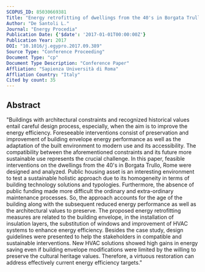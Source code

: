 ```yaml
---
SCOPUS_ID: 85030669381
Title: "Energy retrofitting of dwellings from the 40's in Borgata Trullo -Rome"
Author: "De Santoli L."
Journal: "Energy Procedia"
Publication Date: {'$date': '2017-01-01T00:00:00Z'}
Publication Year: 2017
DOI: "10.1016/j.egypro.2017.09.389"
Source Type: "Conference Proceeding"
Document Type: "cp"
Document Type Description: "Conference Paper"
Affliation: "Sapienza Università di Roma"
Affliation Country: "Italy"
Cited by count: 35
---
```


## Abstract
"Buildings with architectural constraints and recognized historical values entail careful design process, especially, when the aim is to improve the energy efficiency. Foreseeable interventions consist of preservation and improvement of building envelope energy performance as well as the adaptation of the built environment to modern use and its accessibility. The compatibility between the aforementioned constraints and its future more sustainable use represents the crucial challenge. In this paper, feasible interventions on the dwellings from the 40's in Borgata Trullo, Rome were designed and analyzed. Public housing asset is an interesting environment to test a sustainable holistic approach due to its homogeneity in terms of building technology solutions and typologies. Furthermore, the absence of public funding made more difficult the ordinary and extra-ordinary maintenance processes. So, the approach accounts for the age of the building along with the subsequent reduced energy performance as well as the architectural values to preserve. The proposed energy retrofitting measures are related to the building envelope, in the installation of insulation layers, the substitution of windows and improvement of HVAC systems to enhance energy efficiency. Besides the case study, design guidelines were presented to help the stakeholders in compatible and sustainable interventions. New HVAC solutions showed high gains in energy saving even if building envelope modifications were limited by the willing to preserve the cultural heritage values. Therefore, a virtuous restoration can address effectively current energy efficiency targets."
